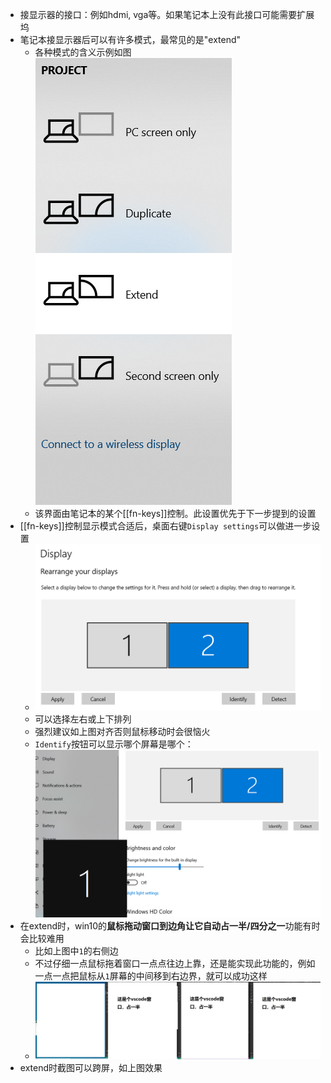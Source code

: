 - 接显示器的接口：例如hdmi, vga等。如果笔记本上没有此接口可能需要扩展坞
- 笔记本接显示器后可以有许多模式，最常见的是"extend"
  - 各种模式的含义示例如图![](display-mode.png)
  - 该界面由笔记本的某个[[fn-keys]]控制。此设置优先于下一步提到的设置
- [[fn-keys]]控制显示模式合适后，桌面右键`Display settings`可以做进一步设置
  - ![](extend-arrangement.png)
  - 可以选择左右或上下排列
  - 强烈建议如上图对齐否则鼠标移动时会很恼火
  - `Identify`按钮可以显示哪个屏幕是哪个：![](identify.png)
- 在extend时，win10的**鼠标拖动窗口到边角让它自动占一半/四分之一**功能有时会比较难用
  - 比如上图中`1`的右侧边
  - 不过仔细一点鼠标拖着窗口一点点往边上靠，还是能实现此功能的，例如一点一点把鼠标从`1`屏幕的中间移到右边界，就可以成功这样
  - ![](long-screenshot.png)
- extend时截图可以跨屏，如上图效果